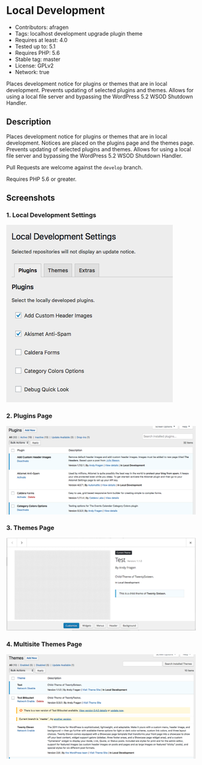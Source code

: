 # Local Development
* Contributors: afragen
* Tags: localhost development upgrade plugin theme
* Requires at least: 4.0
* Tested up to: 5.1
* Requires PHP: 5.6
* Stable tag: master
* License: GPLv2
* Network: true

Places development notice for plugins or themes that are in local development. Prevents updating of selected plugins and themes. Allows for using a local file server and bypassing the WordPress 5.2 WSOD Shutdown Handler.

## Description
Places development notice for plugins or themes that are in local development. Notices are placed on the plugins page and the themes page. Prevents updating of selected plugins and themes. Allows for using a local file server and bypassing the WordPress 5.2 WSOD Shutdown Handler.

Pull Requests are welcome against the `develop` branch.

Requires PHP 5.6 or greater.

## Screenshots

### 1. Local Development Settings
![Local Development Settings](./assets/screenshot-1.png)

### 2. Plugins Page
![Plugins Page](./assets/screenshot-2.png)

### 3. Themes Page
![Themes Page](./assets/screenshot-3.png)

### 4. Multisite Themes Page
![Multisite Themes Page](./assets/screenshot-4.png)
